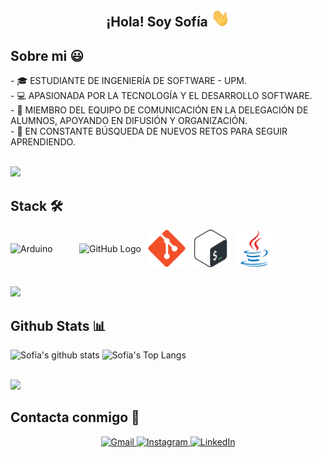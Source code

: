<div align="center">
<h2> ¡Hola! Soy Sofía <img src="https://github.com/ABSphreak/ABSphreak/blob/master/gifs/Hi.gif" width="30px"></h2>
</div>


<h2>Sobre mi 😃</h2>
<!--Intro start-->
<p align="left">
- 🎓 ESTUDIANTE DE INGENIERÍA DE SOFTWARE - UPM.<br>
- 💻 APASIONADA POR LA TECNOLOGÍA Y EL DESARROLLO SOFTWARE.<br>
- 📣 MIEMBRO DEL EQUIPO DE COMUNICACIÓN EN LA DELEGACIÓN DE ALUMNOS, APOYANDO EN DIFUSIÓN Y ORGANIZACIÓN.<br>
- 🚀 EN CONSTANTE BÚSQUEDA DE NUEVOS RETOS PARA SEGUIR APRENDIENDO.<br>
<!--linea-->
  </p>
<br>
<a href="https://www.youtube.com/watch?v=dQw4w9WgXcQ"><img src="https://user-images.githubusercontent.com/73097560/115834477-dbab4500-a447-11eb-908a-139a6edaec5c.gif"></a>

<h2>Stack 🛠️</h2>
<p style="display: flex; gap: 10px; align-items: center;">
  <img src="https://upload.wikimedia.org/wikipedia/commons/8/87/Arduino_Logo.svg" alt="Arduino" width="100"/>
  <img src="https://github.githubassets.com/images/modules/logos_page/GitHub-Mark.png" alt="GitHub Logo" width="100"/>
  <img src="https://raw.githubusercontent.com/devicons/devicon/master/icons/git/git-original.svg" alt="Git Logo" width="60"/>
  <img src="https://raw.githubusercontent.com/devicons/devicon/master/icons/bash/bash-original.svg" alt="Bash Logo" width="60"/>
  <img src="https://raw.githubusercontent.com/devicons/devicon/master/icons/java/java-original.svg" alt="Java Logo" width="60"/>
</p>
<!--linea-->
  </p>
<br>
<a href="https://www.youtube.com/watch?v=dQw4w9WgXcQ"><img src="https://user-images.githubusercontent.com/73097560/115834477-dbab4500-a447-11eb-908a-139a6edaec5c.gif"></a>

<h2>Github Stats 📊 </h2>
  <img src="https://github-readme-stats.vercel.app/api?username=sofiam&show_icons=true&theme=tokyonight" alt="Sofía's github stats" width="400" />
  <img src="https://github-readme-stats.vercel.app/api/top-langs/?username=sofiam&theme=tokyonight&layout=compact" alt="Sofía's Top Langs" width="400" />
</p>

<!--linea-->
  </p>
<br>
<a href="https://www.youtube.com/watch?v=dQw4w9WgXcQ"><img src="https://user-images.githubusercontent.com/73097560/115834477-dbab4500-a447-11eb-908a-139a6edaec5c.gif"></a>

<h2>Contacta conmigo 🤙</h2>

<div align="center">
  <a href="mailto:sofiamerfer@gmail.com">
    <img src="https://img.shields.io/badge/Gmail-D14836?style=for-the-badge&logo=gmail&logoColor=white" alt="Gmail">
  </a>
  <a href="https://instagram.com/sofiam32_">
    <img src="https://img.shields.io/badge/Instagram-E4405F?style=for-the-badge&logo=instagram&logoColor=white" alt="Instagram">
  </a>
  <a href="https://www.linkedin.com/in/sofia-merino-fernandez-86b40a31a/">
    <img src="https://img.shields.io/badge/LinkedIn-0077B5?style=for-the-badge&logo=linkedin&logoColor=white" alt="LinkedIn">
  </a>
</div>

